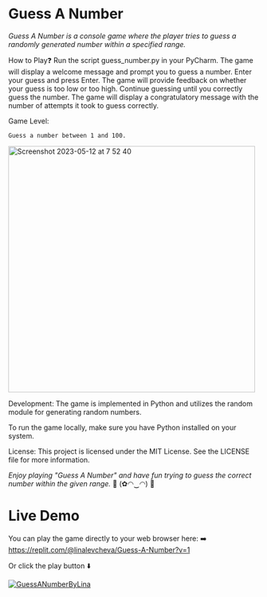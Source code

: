 # Guess A Number

*Guess A Number is a console game where the player tries to guess a randomly generated number within a specified range.*

How to Play❓
    Run the script guess_number.py in your PyCharm.
    The game will display a welcome message and prompt you to guess a number.
    Enter your guess and press Enter.
    The game will provide feedback on whether your guess is too low or too high.
    Continue guessing until you correctly guess the number.
    The game will display a congratulatory message with the number of attempts it took to guess correctly.

Game Level:

    Guess a number between 1 and 100.

<img width="495" alt="Screenshot 2023-05-12 at 7 52 40" src="https://github.com/Bizkvitka/GuessANumberByLina/assets/120010873/8bdc1ca6-780b-45c3-b305-8040a0dbf406">



Development:
The game is implemented in Python and utilizes the random module for generating random numbers.
    
To run the game locally, make sure you have Python installed on your system.

License:
This project is licensed under the MIT License. See the LICENSE file for more information.

*Enjoy playing "Guess A Number" and have fun trying to guess the correct number within the given range.*    🎉 (✿◠‿◠) 🎉 

# Live Demo
You can play the game directly to your web browser here: ➡️ https://replit.com/@linalevcheva/Guess-A-Number?v=1
 
Or click the play button ⬇️

[![GuessANumberByLina](https://user-images.githubusercontent.com/120010873/238123189-2739cc38-a901-4bc0-8d7d-f0eca2d66a89.png)](https://replit.com/@linalevcheva/Guess-A-Number?v=1/)

